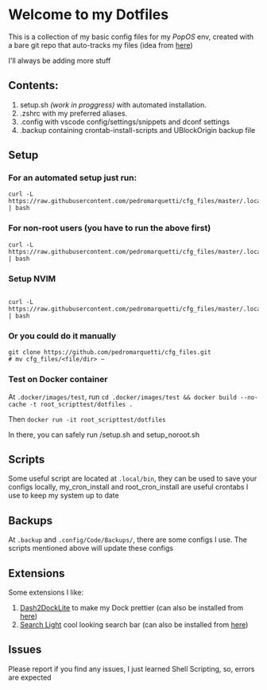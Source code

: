 # Welcome to my Dotfiles

This is a collection of my basic config files for my _PopOS_ env, created with a bare git repo that auto-tracks my files (idea from [here](https://www.atlassian.com/git/tutorials/dotfiles))

I'll always be adding more stuff

## Contents:

1. setup.sh _(work in proggress)_ with automated installation.
2. .zshrc with my preferred aliases.
3. .config with vscode config/settings/snippets and dconf settings
4. .backup containing crontab-install-scripts and UBlockOrigin backup file

## Setup

### For an automated setup just run:

```
curl -L https://raw.githubusercontent.com/pedromarquetti/cfg_files/master/.local/bin/setup.sh | bash
```

### For non-root users (you have to run the above first)

```
curl -L https://raw.githubusercontent.com/pedromarquetti/cfg_files/master/.local/bin/setup_noroot.sh | bash
```


### Setup NVIM 

```

curl -L https://raw.githubusercontent.com/pedromarquetti/cfg_files/master/.local/bin/setup_nvim.sh | bash
```

### Or you could do it manually

```
git clone https://github.com/pedromarquetti/cfg_files.git
# mv cfg_files/<file/dir> ~
```

### Test on Docker container

At `.docker/images/test`, run `cd .docker/images/test && docker build --no-cache -t root_scripttest/dotfiles .`

Then `docker run -it root_scripttest/dotfiles`

In there, you can safely run /setup.sh and setup_noroot.sh

## Scripts

Some useful script are located at `.local/bin`, they can be used to save your configs locally, my_cron_install and root_cron_install are useful crontabs I use to keep my system up to date

## Backups

At `.backup` and `.config/Code/Backups/`, there are some configs I use. The scripts mentioned above will update these configs

## Extensions

Some extensions I like:

1. [Dash2DockLite](https://github.com/icedman/dash2dock-lite) to make my Dock prettier (can also be installed from [here](https://extensions.gnome.org/extension/4994/dash2dock-lite/))
1. [Search Light](https://github.com/icedman/search-light) cool looking search bar (can also be installed from [here](https://extensions.gnome.org/extension/5489/search-light/))

## Issues

Please report if you find any issues, I just learned Shell Scripting, so, errors are expected
